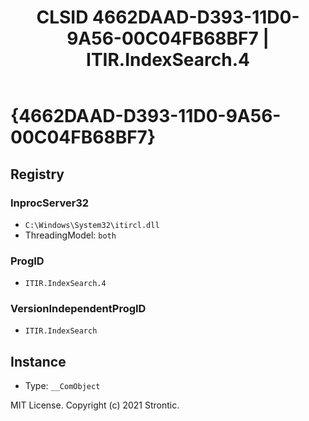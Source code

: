 ﻿---
title: "CLSID 4662DAAD-D393-11D0-9A56-00C04FB68BF7 | ITIR.IndexSearch.4"
excerpt: What is COM-Object CLSID 4662DAAD-D393-11D0-9A56-00C04FB68BF7?
---

# {4662DAAD-D393-11D0-9A56-00C04FB68BF7}


## Registry


### InprocServer32

* `C:\Windows\System32\itircl.dll`
* ThreadingModel: `both`

### ProgID

* `ITIR.IndexSearch.4`

### VersionIndependentProgID

* `ITIR.IndexSearch`

## Instance

* Type: `__ComObject`

MIT License. Copyright (c) 2021 Strontic.


